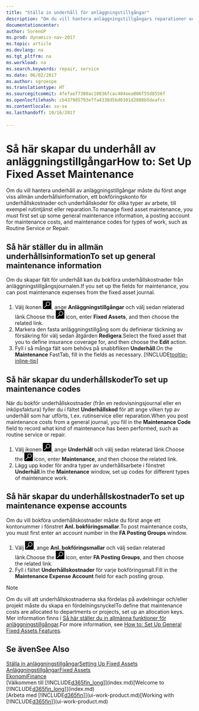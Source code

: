 ```yaml
---
title: "Ställa in underhåll för anläggningstillgångar"
description: "Om du vill hantera anläggningstillgångars reparationer och service, kan du ange allmän underhållsinformation, koder för typen av arbete och ett bokföringskonto för kostnader."
documentationcenter: 
author: SorenGP
ms.prod: dynamics-nav-2017
ms.topic: article
ms.devlang: na
ms.tgt_pltfrm: na
ms.workload: na
ms.search.keywords: repair, service
ms.date: 06/02/2017
ms.author: sgroespe
ms.translationtype: HT
ms.sourcegitcommit: 4fefaef7380ac10836fcac404eea006f55d8556f
ms.openlocfilehash: cb437985793e7fa4330d5bd8301d2808b5deafcc
ms.contentlocale: sv-se
ms.lasthandoff: 10/16/2017

---
```

# <a name="how-to-set-up-fixed-asset-maintenance"></a><span data-ttu-id="77529-103">Så här skapar du underhåll av anläggningstillgångar</span><span class="sxs-lookup"><span data-stu-id="77529-103">How to: Set Up Fixed Asset Maintenance</span></span>
<span data-ttu-id="77529-104">Om du vill hantera underhåll av anläggningstillgångar måste du först ange viss allmän underhållsinformation, ett bokföringskonto för underhållskostnader och underhållskoder för olika typer av arbete, till exempel rutintjänst eller reparation.</span><span class="sxs-lookup"><span data-stu-id="77529-104">To manage fixed asset maintenance, you must first set up some general maintenance information, a posting account for maintenance costs, and maintenance codes for types of work, such as Routine Service or Repair.</span></span>

## <a name="to-set-up-general-maintenance-information"></a><span data-ttu-id="77529-105">Så här ställer du in allmän underhållsinformation</span><span class="sxs-lookup"><span data-stu-id="77529-105">To set up general maintenance information</span></span>
<span data-ttu-id="77529-106">Om du skapar fält för underhåll kan du bokföra underhållskostnader från anläggningstillgångsjournalen.</span><span class="sxs-lookup"><span data-stu-id="77529-106">If you set up the fields for maintenance, you can post maintenance expenses from the fixed asset journal.</span></span>

1. <span data-ttu-id="77529-107">Välj ikonen ![Söka efter sida eller rapport](media/ui-search/search_small.png "ikonen Söka efter sida eller rapport"), ange **Anläggningstillgångar** och välj sedan relaterad länk.</span><span class="sxs-lookup"><span data-stu-id="77529-107">Choose the ![Search for Page or Report](media/ui-search/search_small.png "Search for Page or Report icon") icon, enter **Fixed Assets**, and then choose the related link.</span></span>
2. <span data-ttu-id="77529-108">Markera den fasta anläggningstillgång som du definierar täckning av försäkring för välj sedan åtgärden **Redigera**.</span><span class="sxs-lookup"><span data-stu-id="77529-108">Select the fixed asset that you to define insurance coverage for, and then choose the **Edit** action.</span></span>
3. <span data-ttu-id="77529-109">Fyll i så många fält som behövs på snabbfliken **Underhåll**.</span><span class="sxs-lookup"><span data-stu-id="77529-109">On the **Maintenance** FastTab, fill in the fields as necessary.</span></span> [!INCLUDE[tooltip-inline-tip](includes/tooltip-inline-tip_md.md)]

## <a name="to-set-up-maintenance-codes"></a><span data-ttu-id="77529-110">Så här skapar du underhållskoder</span><span class="sxs-lookup"><span data-stu-id="77529-110">To set up maintenance codes</span></span>
<span data-ttu-id="77529-111">När du bokför underhållskostnader (från en redovisningsjournal eller en inköpsfaktura) fyller du i fältet **Underhållskod** för att ange vilken typ av underhåll som har utförts, t.ex. rutinservice eller reparation.</span><span class="sxs-lookup"><span data-stu-id="77529-111">When you post maintenance costs from a general journal, you fill in the **Maintenance Code** field to record what kind of maintenance has been performed, such as routine service or repair.</span></span>

1. <span data-ttu-id="77529-112">Välj ikonen ![Söka efter sida eller rapport](media/ui-search/search_small.png "ikonen Söka efter sida eller rapport"), ange **Underhåll** och välj sedan relaterad länk.</span><span class="sxs-lookup"><span data-stu-id="77529-112">Choose the ![Search for Page or Report](media/ui-search/search_small.png "Search for Page or Report icon") icon, enter **Maintenance**, and then choose the related link.</span></span>
2. <span data-ttu-id="77529-113">Lägg upp koder för andra typer av underhållsarbete i fönstret **Underhåll**.</span><span class="sxs-lookup"><span data-stu-id="77529-113">In the **Maintenance** window, set up codes for different types of maintenance work.</span></span>

## <a name="to-set-up-maintenance-expense-accounts"></a><span data-ttu-id="77529-114">Så här skapar du underhållskostnader</span><span class="sxs-lookup"><span data-stu-id="77529-114">To set up maintenance expense accounts</span></span>
<span data-ttu-id="77529-115">Om du vill bokföra underhållskostnader måste du först ange ett kontonummer i fönstret **Anl. bokföringsmallar**.</span><span class="sxs-lookup"><span data-stu-id="77529-115">To post maintenance costs, you must first enter an account number in the **FA Posting Groups** window.</span></span>

1. <span data-ttu-id="77529-116">Välj ![Söka efter sida eller rapport](media/ui-search/search_small.png "ikonen Söka efter sida eller rapport"), ange **Anl. bokföringsmallar** och välj sedan relaterad länk.</span><span class="sxs-lookup"><span data-stu-id="77529-116">Choose the ![Search for Page or Report](media/ui-search/search_small.png "Search for Page or Report icon") icon, enter **FA Posting Groups**, and then choose the related link.</span></span>
2. <span data-ttu-id="77529-117">Fyll i fältet **Underhållskostnader** för varje bokföringsmall.</span><span class="sxs-lookup"><span data-stu-id="77529-117">Fill in the **Maintenance Expense Account** field for each posting group.</span></span>

> [!NOTE]  
>   <span data-ttu-id="77529-118">Om du vill att underhållskostnaderna ska fördelas på avdelningar och/eller projekt måste du skapa en fördelningsnyckel</span><span class="sxs-lookup"><span data-stu-id="77529-118">To define that maintenance costs are allocated to departments or projects, set up an allocation keys.</span></span> <span data-ttu-id="77529-119">Mer information finns i [Så här ställer du in allmänna funktioner för anläggningstillgångar](fa-how-setup-general.md).</span><span class="sxs-lookup"><span data-stu-id="77529-119">For more information, see [How to: Set Up General Fixed Assets Features](fa-how-setup-general.md).</span></span>

## <a name="see-also"></a><span data-ttu-id="77529-120">Se även</span><span class="sxs-lookup"><span data-stu-id="77529-120">See Also</span></span>
[<span data-ttu-id="77529-121">Ställa in anläggningstillgångar</span><span class="sxs-lookup"><span data-stu-id="77529-121">Setting Up Fixed Assets</span></span>](fa-setup.md)  
[<span data-ttu-id="77529-122">Anläggningstillgångar</span><span class="sxs-lookup"><span data-stu-id="77529-122">Fixed Assets</span></span>](fa-manage.md)  
[<span data-ttu-id="77529-123">Ekonomi</span><span class="sxs-lookup"><span data-stu-id="77529-123">Finance</span></span>](finance.md)  
<span data-ttu-id="77529-124">[Välkommen till [!INCLUDE[d365fin_long](includes/d365fin_long_md.md)]](index.md)</span><span class="sxs-lookup"><span data-stu-id="77529-124">[Welcome to [!INCLUDE[d365fin_long](includes/d365fin_long_md.md)]](index.md)</span></span>  
<span data-ttu-id="77529-125">[Arbeta med [!INCLUDE[d365fin](includes/d365fin_md.md)]](ui-work-product.md)</span><span class="sxs-lookup"><span data-stu-id="77529-125">[Working with [!INCLUDE[d365fin](includes/d365fin_md.md)]](ui-work-product.md)</span></span>


